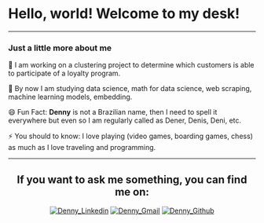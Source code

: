 # Hello, world! Welcome to my desk!

___
### Just a little more about me

🔭 I am working on a clustering project to determine which customers is able to participate of a loyalty program.

🌱 By now I am studying data science, math for data science, web scraping, machine learning models, embedding.

😄 Fun Fact: **Denny** is not a Brazilian name, then I need to spell it everywhere but even so I am regularly called as Dener, Denis, Deni, etc.

⚡ You should to know: I love playing (video games, boarding games, chess) as much as I love traveling and programming.

___
<h2 align="center">
  If you want to ask me something, you can find me on:
</h1>
<!-- Social Medias -->

<div align="center">
  
  [![Denny_Linkedin](https://img.shields.io/badge/LinkedIn-0077B5?style=for-the-badge&logo=linkedin&logoColor=white)](https://www.linkedin.com/in/dennydaspinelli)  [![Denny_Gmail](https://img.shields.io/badge/Gmail-D14836?style=for-the-badge&logo=gmail&logoColor=white)](mailto:denny.dealmeida@gmail.com)  [![Denny_Github](https://img.shields.io/badge/GitHub-100000?style=for-the-badge&logo=github&logoColor=white)](https://github.com/daSpinelli)
  
</div>
